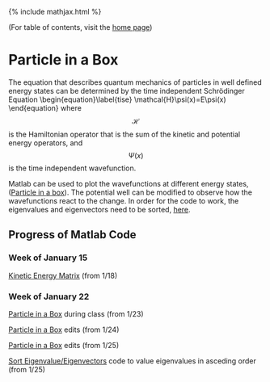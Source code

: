 {% include mathjax.html %}

(For table of contents, visit the [home page](/README.md))

# Particle in a Box

The equation that describes quantum mechanics of particles in well defined energy states can be determined by the time independent Schrödinger Equation
  \begin{equation}\label{tise}
    \mathcal{H}\psi(x)=E\psi(x)
\end{equation}
where $$\mathcal{H}$$ is the Hamiltonian operator that is the sum of the kinetic and potential energy operators, and $$\Psi(x)$$ is the time independent wavefunction.

Matlab can be used to plot the wavefunctions at different energy states, ([Particle in a box](1D_PIB.m)). The potential well can be modified to observe how the wavefunctions react to the change. In order for the code to work, the eigenvalues and eigenvectors need to be sorted, [here](eigsort.m).

## Progress of Matlab Code

### Week of January 15 
[Kinetic Energy Matrix](/kinetic.m) (from 1/18)
### Week of January 22
[Particle in a Box](PIB.m) during class (from 1/23)

[Particle in a Box](PIB2.m) edits (from 1/24)

[Particle in a Box](PIB3.m) edits (from 1/25)

[Sort Eigenvalue/Eigenvectors](eigsort.m) code to value eigenvalues in asceding order (from 1/25)
